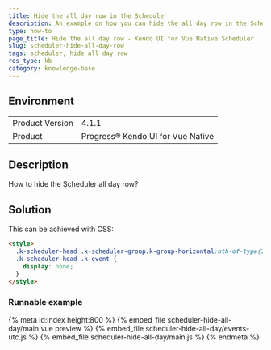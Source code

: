 ```yaml
---
title: Hide the all day row in the Scheduler
description: An example on how you can hide the all day row in the Scheduler
type: how-to
page_title: Hide the all day row - Kendo UI for Vue Native Scheduler
slug: scheduler-hide-all-day-row
tags: scheduler, hide all day row
res_type: kb
category: knowledge-base
---
```


## Environment

<table>
    <tbody>
	    <tr>
	    	<td>Product Version</td>
	    	<td>4.1.1</td>
	    </tr>
	    <tr>
	    	<td>Product</td>
	    	<td>Progress® Kendo UI for Vue Native</td>
	    </tr>
    </tbody>
</table>

## Description

How to hide the Scheduler all day row?

## Solution

This can be achieved with CSS:

```html
<style>
  .k-scheduler-head .k-scheduler-group.k-group-horizontal:nth-of-type(2),
  .k-scheduler-head .k-event {
    display: none;
  }
</style>
```

### Runnable example

{% meta id:index height:800 %}
{% embed_file scheduler-hide-all-day/main.vue preview %}
{% embed_file scheduler-hide-all-day/events-utc.js %}
{% embed_file scheduler-hide-all-day/main.js %}
{% endmeta %}
